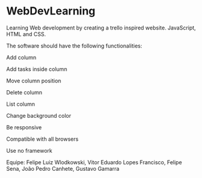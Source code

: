 # WebDevLearning
Learning Web development by creating a trello inspired website. JavaScript, HTML and CSS.

The software should have the following functionalities:

Add column

Add tasks inside column

Move column position

Delete column

List column

Change background color

Be responsive

Compatible with all browsers

Use no framework

Equipe: Felipe Luiz Wlodkowski, Vitor Eduardo Lopes Francisco, Felipe Sena, João Pedro Canhete, Gustavo Gamarra